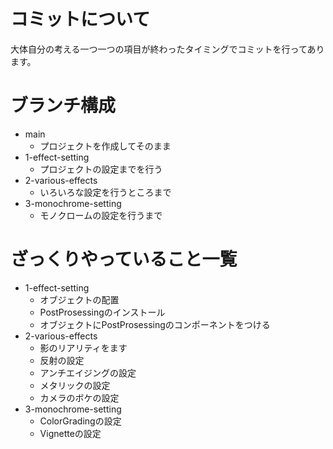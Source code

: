 # コミットについて
大体自分の考える一つ一つの項目が終わったタイミングでコミットを行ってあります。

# ブランチ構成
- main
  - プロジェクトを作成してそのまま
- 1-effect-setting
  - プロジェクトの設定までを行う
- 2-various-effects
  - いろいろな設定を行うところまで
- 3-monochrome-setting
  - モノクロームの設定を行うまで
   
# ざっくりやっていること一覧

- 1-effect-setting
  - オブジェクトの配置
  - PostProsessingのインストール
  - オブジェクトにPostProsessingのコンポーネントをつける
- 2-various-effects
   - 影のリアリティをます
   - 反射の設定
   - アンチエイジングの設定
   - メタリックの設定
   - カメラのボケの設定
- 3-monochrome-setting
  - ColorGradingの設定
  - Vignetteの設定
